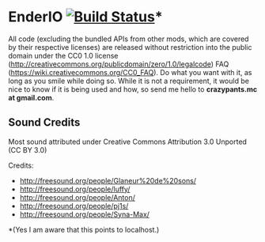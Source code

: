 EnderIO [![Build Status](http://localhost:8080/buildStatus/icon?job=EnderIO-Base)](http://localhost:8080/job/EnderIO-Base/)* 
=======

All code (excluding the bundled APIs from other mods, which are covered by their respective licenses) are released without restriction into the public domain under the CC0 1.0 license (http://creativecommons.org/publicdomain/zero/1.0/legalcode) FAQ (https://wiki.creativecommons.org/CC0_FAQ).
Do what you want with it, as long as you smile while doing so. While it is not a requirement, it would be nice to know if it is being used and how, so send me hello to **crazypants.mc at gmail.com**.

Sound Credits
---------------

Most sound attributed under Creative Commons Attribution 3.0 Unported (CC BY 3.0)

Credits:

- <http://freesound.org/people/Glaneur%20de%20sons/>
- <http://freesound.org/people/luffy/>
- <http://freesound.org/people/Anton/>
- <http://freesound.org/people/pj1s/>
- <http://freesound.org/people/Syna-Max/>

*(Yes I am aware that this points to localhost.)